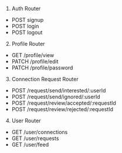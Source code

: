 1. Auth Router

- POST signup
- POST login
- POST logout

2. Profile Router

- GET /profile/view
- PATCH /profile/edit
- PATCH /profile/password

3. Connection Request Router

- POST /request/send/interested/:userId
- POST /request/send/ignored/:userId
- POST /request/review/accepted/:requestId
- POST /request/review/rejected/:requestId

4. User Router

- GET /user/connections
- GET /user/requests
- GET /user/feed

